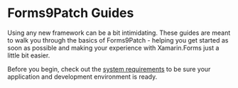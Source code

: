 ﻿# Forms9Patch Guides

Using any new framework can be a bit intimidating.  These guides are meant to walk you
through the basics of Forms9Patch - helping you get started as soon as possible and 
making your experience with Xamarin.Forms just a little bit easier.

Before you begin, check out the [system requirements](../notes/SystemRequirements.md) to be sure your application and development environment is ready.


